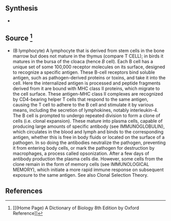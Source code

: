 ## Synthesis
- 
## Source [^1]
- (B lymphocyte) A lymphocyte that is derived from stem cells in the bone marrow but does not mature in the thymus (compare T CELL); in birds it matures in the bursa of the cloaca (hence $B$ cell). Each B cell has a unique set of some 100,000 receptor molecules on its surface, designed to recognize a specific antigen. These B-cell receptors bind soluble antigen, such as pathogen-derived proteins or toxins, and take it into the cell. Here the internalized antigen is processed and peptide fragments derived from it are bound with MHC class II proteins, which migrate to the cell surface. These antigen-MHC class II complexes are recognized by CD4-bearing helper T cells that respond to the same antigen, causing the T cell to adhere to the B cell and stimulate it by various means, including the secretion of lymphokines, notably interleukin-4. The B cell is prompted to undergo repeated division to form a clone of cells (i.e. clonal expansion). These mature into plasma cells, capable of producing large amounts of specific antibody (see IMMUNOGLOBULIN), which circulates in the blood and lymph and binds to the corresponding antigen, whether this is free in body fluids or located on the surface of a pathogen. In so doing the antibodies neutralize the pathogen, preventing it from entering body cells, or mark the pathogen for destruction by macrophages, a process called opsonization. After a few days of antibody production the plasma cells die. However, some cells from the clone remain in the form of memory cells (see IMMUNOLOGICAL MEMORY), which initiate a more rapid immune response on subsequent exposure to the same antigen. See also Clonal Selection Theory.
## References

[^1]: [[(Home Page) A Dictionary of Biology 8th Edition by Oxford Reference]]